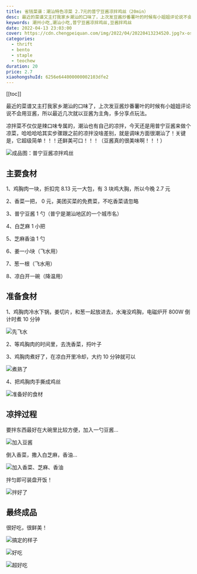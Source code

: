 ```yaml
---
title: 省钱菜谱：潮汕特色凉菜 2.7元的普宁豆酱凉拌鸡丝（20min）
desc: 最近的菜谱又主打我家乡潮汕的口味了，上次发豆酱炒番薯叶的时候有小姐姐评论说不会用豆酱，所以最近几次就以豆酱为主角，多分享点玩法。
keywords: 潮州小吃,潮汕小吃,普宁豆酱凉拌鸡丝,豆酱拌鸡丝
date: 2022-04-13 23:03:00
cover: https://cdn.chengpeiquan.com/img/2022/04/20220413234520.jpg?x-oss-process=image/interlace,1
categories:
  - thrift
  - bento
  - staple
  - teochew
duration: 20
price: 2.7
xiaohongshuId: 6256e644000000002103dfe2
---
```


[[toc]]

最近的菜谱又主打我家乡潮汕的口味了，上次发豆酱炒番薯叶的时候有小姐姐评论说不会用豆酱，所以最近几次就以豆酱为主角，多分享点玩法。

凉拌菜不仅仅是辣口味专属的，潮汕也有自己的凉拌，今天还是用普宁豆酱来做个凉菜，哈哈哈哈其实步骤跟之前的凉拌没啥差别，就是调味方面很潮汕了！关键是，它超级简单！！！还鲜美可口！！！（豆酱真的很美味啊！！！）

![成品图：普宁豆酱凉拌鸡丝](https://cdn.chengpeiquan.com/img/2022/04/20220413234553.jpg?x-oss-process=image/interlace,1)

## 主要食材

1、鸡胸肉一块，折扣完 8.13 元一大包，有 3 块鸡大胸，所以今晚 2.7 元

2、香菜一把， 0 元，美团买菜的免费菜，不吃香菜请忽略

3、普宁豆酱 1 勺（普宁是潮汕地区的一个城市名）

4、白芝麻 1 小把

5、芝麻香油 1 勺

6、姜一小块（飞水用）

7、葱一根（飞水用）

8、凉白开一碗（降温用）

## 准备食材

1、鸡胸肉冷水下锅，姜切片，和葱一起放进去，水淹没鸡胸，电磁炉开 800W 倒计时煮 10 分钟

![先飞水](https://cdn.chengpeiquan.com/img/2022/04/20220413234547.jpg?x-oss-process=image/interlace,1)

2、等鸡胸肉的时间里，去洗香菜，捋叶子

3、鸡胸肉煮好了，在凉白开里冷却，大约 10 分钟就可以

![煮熟了](https://cdn.chengpeiquan.com/img/2022/04/20220413234548.jpg?x-oss-process=image/interlace,1)

4、把鸡胸肉手撕成鸡丝

![准备好的食材](https://cdn.chengpeiquan.com/img/2022/04/20220413234549.jpg?x-oss-process=image/interlace,1)

## 凉拌过程

要拌东西最好在大碗里比较方便，加入一勺豆酱…

![加入豆酱](https://cdn.chengpeiquan.com/img/2022/04/20220413234550.jpg?x-oss-process=image/interlace,1)

倒入香菜，撒入白芝麻，香油…

![加入香菜、芝麻、香油](https://cdn.chengpeiquan.com/img/2022/04/20220413234551.jpg?x-oss-process=image/interlace,1)

拌匀即可装盘开饭！

![拌好了](https://cdn.chengpeiquan.com/img/2022/04/20220413234552.jpg?x-oss-process=image/interlace,1)

## 最终成品

很好吃，很鲜美！

![搞定的样子](https://cdn.chengpeiquan.com/img/2022/04/20220413234555.jpg?x-oss-process=image/interlace,1)

![好吃](https://cdn.chengpeiquan.com/img/2022/04/20220413234554.jpg?x-oss-process=image/interlace,1)

![超好吃](https://cdn.chengpeiquan.com/img/2022/04/20220413234556.jpg?x-oss-process=image/interlace,1)
